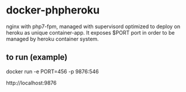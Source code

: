 # docker-phpheroku
nginx with php7-fpm, managed with supervisord optimized to deploy on heroku as unique container-app.
It exposes $PORT port in order to be managed by heroku container system.

## to run (example)
docker run -e PORT=456 -p 9876:546

http://localhost:9876
